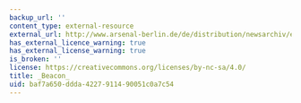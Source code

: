 ```yaml
---
backup_url: ''
content_type: external-resource
external_url: http://www.arsenal-berlin.de/de/distribution/newsarchiv/einzelansicht/article/393/2815//archive/2005/november.html
has_external_licence_warning: true
has_external_license_warning: true
is_broken: ''
license: https://creativecommons.org/licenses/by-nc-sa/4.0/
title: _Beacon_
uid: baf7a650-ddda-4227-9114-90051c0a7c54
---
```

